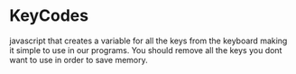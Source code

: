 KeyCodes
========

javascript that creates a variable for all the keys from the keyboard making it simple to use in our programs.
You should remove all the keys you dont want to use in order to save memory.

